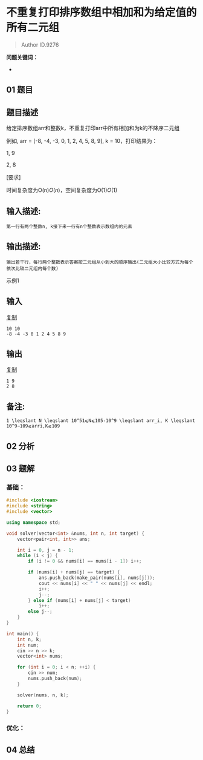 # 不重复打印排序数组中相加和为给定值的所有二元组
> Author ID.9276 

**问题关键词：**

- 

## 01 题目

## 题目描述

给定排序数组arr和整数k，不重复打印arr中所有相加和为k的不降序二元组

例如, arr = [-8, -4, -3, 0, 1, 2, 4, 5, 8, 9], k = 10，打印结果为：

1, 9

2, 8

[要求]

时间复杂度为O(n)*O*(*n*)，空间复杂度为O(1)*O*(1)



## 输入描述:

```
第一行有两个整数n, k接下来一行有n个整数表示数组内的元素
```

## 输出描述:

```
输出若干行，每行两个整数表示答案按二元组从小到大的顺序输出(二元组大小比较方式为每个依次比较二元组内每个数)
```

示例1

## 输入

[复制](javascript:void(0);)

```
10 10
-8 -4 -3 0 1 2 4 5 8 9
```

## 输出

[复制](javascript:void(0);)

```
1 9
2 8
```

## 备注:

```
1 \leqslant N \leqslant 10^51⩽N⩽105-10^9 \leqslant arr_i, K \leqslant 10^9−109⩽arri,K⩽109
```

## 02 分析



## 03 题解

### 基础：

```c++
#include <iostream>
#include <string>
#include <vector>

using namespace std;

void solver(vector<int> &nums, int n, int target) {
    vector<pair<int, int>> ans;

    int i = 0, j = n - 1;
    while (i < j) {
        if (i != 0 && nums[i] == nums[i - 1]) i++;

        if (nums[i] + nums[j] == target) {
            ans.push_back(make_pair(nums[i], nums[j]));
            cout << nums[i] << " " << nums[j] << endl;
            i++;
            j--;
        } else if (nums[i] + nums[j] < target)
            i++;
        else j--;
    }
}

int main() {
    int n, k;
    int num;
    cin >> n >> k;
    vector<int> nums;

    for (int i = 0; i < n; ++i) {
        cin >> num;
        nums.push_back(num);
    }

    solver(nums, n, k);

    return 0;
}
```



### 优化：



## 04 总结

